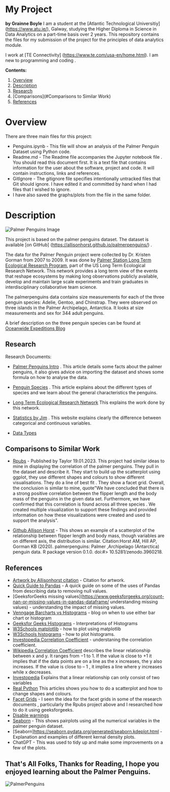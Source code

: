 # My Project

**by Grainne Boyle**
I am a student at the [Atlantic Technological Universitiy] (https://www.atu.ie/), Galway, studying the Higher Diploma in Science in Data Analytics on a part-time basis over 2 years.  This repository contains the files for  my submission of the project for the principles of data analytics module.

I work at [TE Connectivity] (https://www.te.com/usa-en/home.html). I am new to programming and coding .

**Contents:** 

1. [Overview](#Overview)
2. [Description](#Description)
3. [Research](#Research)
4. [Comparisons](#Comparisons to Similar Work)
5. [References](#References)



# Overview

There are three main files for this project:

* Penguins.ipynb - This file will show an analysis of the Palmer Penguin Dataset using Python code. 
* Readme.md -  The Readme file accompanies the Jupyter notebook file . You should read this document first. It is a text file that contains information for the user about the software, project and code. It will contain instructions, links and references.
* GitIgnore - The gitignore file specifies intentionally untracked files that Git should ignore. I have edited it and committed by hand when I had files that I wished to ignore. 
* I have also saved the graphs/plots from the file in the same folder.

# Description

![Palmer Penguins Image](https://allisonhorst.github.io/palmerpenguins/logo.png)

This project is based on the palmer penguins dataset.  The dataset is available [on GitHub] (https://allisonhorst.github.io/palmerpenguins/) .  

The data for the Palmer Penguin project were collected by Dr. Kristen Gorman from 2007 to 2009. It was done by [Palmer Station Long Term Ecological Research Program](https://pallter.marine.rutgers.edu/), part of the US Long Term Ecological Research Network. This network provides a long term view of the events that reshape ecosystems by making long observations publicly available, develop and maintain large scale experiments and train graduates in interdisciplinary collaborative team science.  

The palmerpenguins data contains size measurements for each of the three penguin species: Adelie, Gentoo, and Chinstrap. They were observed on three islands in the Palmer Archipelago, Antarctica. It looks at size measurements and sex for 344 adult penguins.  

A brief description on the three penguin species can be found at [Oceanwide Expeditions Blog](https://oceanwide-expeditions.com/blog/meet-all-6-antarctic-penguin-species)










## Research

Research Documents:
 
* [Palmer Penguins Intro](https://allisonhorst.github.io/palmerpenguins/articles/intro.html) . This article details some facts about the palmer penguins, it also gives advice on importing the dataset and shows some formula on how to analyse the data.
 
* [Penguin Species](https://oceanwide-expeditions.com/blog/meet-all-6-antarctic-penguin-species) . This article explains about the different types of species and we learn about the general characteristics the penguins. 

* [Long Term Ecological Research Network]( https://lternet.edu/) This explains the work done by this network.
* [Statistics by Jim](https://statisticsbyjim.com/basics/discrete-vs-continuous-data/) . This website explains clearly the difference between categorical and continuous variables.

* [Data Types](https://www.w3schools.com/python/python_datatypes.asp)


## Comparisons to Similar Work

* [Rpubs](https://rpubs.com/TEHoule/PalmerPenguinPlayground) - Published by Taylor 19.01.2023. This project had similar ideas to mine in displaying the correlation of the palmer penguins. They pull in the dataset and describe it. They start to build up the scatterplot using ggplot, they use different shapes and colours to show different visualisations. They do a line of best fit . They show a facet grid. Overall, the conclusion is similar to mine, quote"We have concluded that there is a strong positive correlation between the flipper length and the body mass of the penguins in the given data set. Furthermore, we have confirmed that this correlation is found across all three species . We created multiple visualization to support these findings and provided information on how these visualizations were created and used to support the analysis".

* [Github Allison Horst](https://allisonhorst.github.io/palmerpenguins/articles/intro.html#highlights) - This shows an example of a scatterplot of the relationship between flipper length and body mass, though variables are on different axis, the distribution is similar. Citation:Horst AM, Hill AP, Gorman KB (2020). palmerpenguins: Palmer ,Archipelago (Antarctica) penguin data. R package version 0.1.0. doi:#>   10.5281/zenodo.3960218.


## References

* [Artwork by Allisonhorst citation](https://allisonhorst.github.io/palmerpenguins/articles/art.html) - Citation for artwork.
* [Quick Guide to Pandas](https://pandas.pydata.org/docs/user_guide/10min.html) - A quick guide on some of the uses of Pandas from describing data to removing null values.
* [GeeksforGeeks missing values](https://www.geeksforgeeks.org/count-nan-or-missing-values-in-pandas-dataframe/ understanding missing values) - understanding the impact of missing values.
* [Venngage Barcharts vs Histograms](https://venngage.com/blog/bar-charts-vs-histograms/#:~:text=Although%20histograms%20and%20bar%20charts,of%20variables%20in%20a%20dataset) - blog on when to use either bar chart or histogram
* [Geeksfor Geeks Histograms](https://www.geeksforgeeks.org/interpretations-of-histogram/) - Interpretations of Histograms
* [W3Schools matplotlib](https://www.w3schools.com/python/matplotlib_pyplot.asp) - how to plot using matplotlib
* [W3Schools histograms](https://www.w3schools.com/python/matplotlib_histograms.asp) - how to plot histograms.
* [Investopedia Correlation Coefficient](https://www.investopedia.com/terms/c/correlationcoefficient.asp) - understaning the correlation coefficient.
* [Wikipedia Correlation Coefficient](https://en.wikipedia.org/wiki/Pearson_correlation_coefficient) describes the linear relationship between x and y. It ranges from −1 to 1. If the value is close to +1 it implies that  if the data points are on a line as the x increases, the y also increases. If the value is close to – 1 , it implies a line where y increases while x decreases.
* [Investopedia](https://www.investopedia.com/terms/l/linearrelationship.asp) Explains that a linear relationship can only consist of two variables
* [Real Python](https://realpython.com/visualizing-python-plt-scatter/) This articles shows you how to do a scatterplot and how to change shapes and colours.
* [Facet Grids](https://www.geeksforgeeks.org/python-seaborn-facetgrid-method/) - I seen the idea for the facet grids in some of the research documents , particularly the Rpubs project above and I researched how to do it using geeksforgeeks.
* [Disable warnings](https://www.geeksforgeeks.org/how-to-disable-python-warnings/)
* [Seaborn](https://seaborn.pydata.org/generated/seaborn.pairplot.html) - This shows pairplots using all the numerical variables in the palmer penguin dataset.
* [Seaborn]https://seaborn.pydata.org/generated/seaborn.kdeplot.html - Explanation and examples of different kernal density plots.
* ChatGPT - This was used to tidy up and make some improvements on a few of the plots.



## That's All Folks, Thanks for Reading, I hope you enjoyed learning about the Palmer Penguins.

![PalmerPenguins](https://allisonhorst.github.io/palmerpenguins/reference/figures/lter_penguins.png)